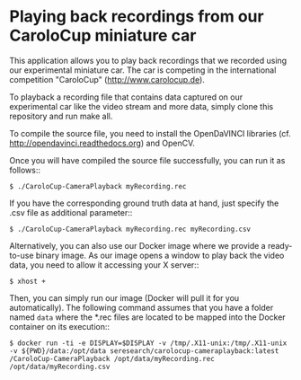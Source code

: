 Playing back recordings from our CaroloCup miniature car
========================================================

This application allows you to play back recordings that
we recorded using our experimental miniature car. The car
is competing in the international competition "CaroloCup"
(http://www.carolocup.de).

To playback a recording file that contains data captured
on our experimental car like the video stream and more data,
simply clone this repository and run make all.

To compile the source file, you need to install the
OpenDaVINCI libraries (cf. http://opendavinci.readthedocs.org)
and OpenCV.

Once you will have compiled the source file successfully,
you can run it as follows::

    $ ./CaroloCup-CameraPlayback myRecording.rec

If you have the corresponding ground truth data at hand,
just specify the .csv file as additional parameter::

    $ ./CaroloCup-CameraPlayback myRecording.rec myRecording.csv

Alternatively, you can also use our Docker image where
we provide a ready-to-use binary image. As our image
opens a window to play back the video data, you need to
allow it accessing your X server::

    $ xhost +

Then, you can simply run our image (Docker will pull it
for you automatically). The following command assumes that
you have a folder named ``data`` where the *.rec files
are located to be mapped into the Docker container on
its execution::

    $ docker run -ti -e DISPLAY=$DISPLAY -v /tmp/.X11-unix:/tmp/.X11-unix -v ${PWD}/data:/opt/data seresearch/carolocup-cameraplayback:latest /CaroloCup-CameraPlayback /opt/data/myRecording.rec /opt/data/myRecording.csv

